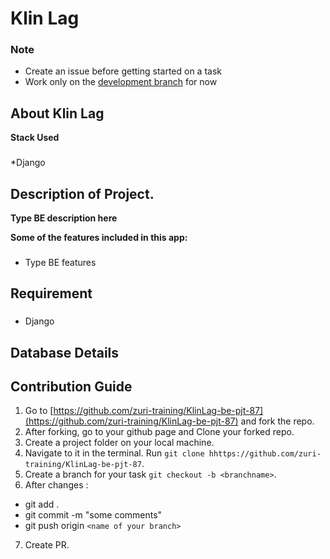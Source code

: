 # Klin Lag

### Note
 - Create an issue before getting started on a task
 - Work only on the [development branch](https://github.com/zuri-training/KlinLag-be-pjt-87/tree/dev) for now

## About Klin Lag
**Stack Used**

### 
*Django

## Description of Project.

**Type BE description here**

**Some of the features included in this app:**

### 
* Type BE features

## Requirement

### 
* Django


## Database Details

## <a name="contribute"></a> Contribution Guide

1. Go to [https://github.com/zuri-training/KlinLag-be-pjt-87](https://github.com/zuri-training/KlinLag-be-pjt-87) and fork the repo.
2. After forking, go to your github page and Clone your forked repo. 
3. Create a project folder on your local machine. 
4. Navigate to it in the terminal. Run `git clone hhttps://github.com/zuri-training/KlinLag-be-pjt-87`.
5. Create a branch for your task `git checkout -b <branchname>`.
6. After changes : 
- git add .
- git commit  -m "some comments"
- git push origin `<name of your branch>`
7. Create PR.



